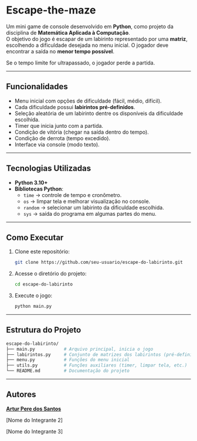 # Escape-the-maze

Um mini game de console desenvolvido em **Python**, como projeto da disciplina de **Matemática Aplicada à Computação**.  
O objetivo do jogo é escapar de um labirinto representado por uma **matriz**, escolhendo a dificuldade desejada no menu inicial. O jogador deve encontrar a saída no **menor tempo possível**.  

Se o tempo limite for ultrapassado, o jogador perde a partida.  

---

## Funcionalidades

- Menu inicial com opções de dificuldade (fácil, médio, difícil).  
- Cada dificuldade possui **labirintos pré-definidos**.  
- Seleção aleatória de um labirinto dentre os disponíveis da dificuldade escolhida.  
- Timer que inicia junto com a partida.  
- Condição de vitória (chegar na saída dentro do tempo).  
- Condição de derrota (tempo excedido).  
- Interface via console (modo texto).  

---

## Tecnologias Utilizadas

- **Python 3.10+**  
- **Bibliotecas Python**:
  - `time` → controle de tempo e cronômetro.  
  - `os` → limpar tela e melhorar visualização no console.  
  - `random` → selecionar um labirinto da dificuldade escolhida.  
  - `sys` → saída do programa em algumas partes do menu.  

---

## Como Executar

1. Clone este repositório:  
   ```bash
   git clone https://github.com/seu-usuario/escape-do-labirinto.git
2. Acesse o diretório do projeto:
   ```bash
   cd escape-do-labirinto 
3. Execute o jogo:
   ```bash
   python main.py

---

## Estrutura do Projeto

  ```bash
  escape-do-labirinto/
  ├── main.py           # Arquivo principal, inicia o jogo
  ├── labirintos.py     # Conjunto de matrizes dos labirintos (pré-definidos)
  ├── menu.py           # Funções do menu inicial
  ├── utils.py          # Funções auxiliares (timer, limpar tela, etc.)
  └── README.md         # Documentação do projeto
  ```

---

## Autores

**[Artur Pere dos Santos](https://github.com/Artur-Peres)**

[Nome do Integrante 2]

[Nome do Integrante 3]

